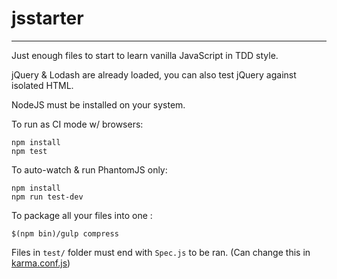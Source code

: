 # jsstarter
-----------------------

Just enough files to start to learn vanilla JavaScript in TDD style.

jQuery & Lodash are already loaded, you can also test jQuery against isolated HTML.

NodeJS must be installed on your system.

To run as CI mode w/ browsers:
```
npm install
npm test
```
To auto-watch & run PhantomJS only:
```
npm install
npm run test-dev
```
To package all your files into one :
```
$(npm bin)/gulp compress
```
Files in `test/` folder must end with `Spec.js` to be ran. (Can change this in [karma.conf.js](https://github.com/Kottans/karma-jasmine-starter/blob/master/karma.conf.js#L14))
